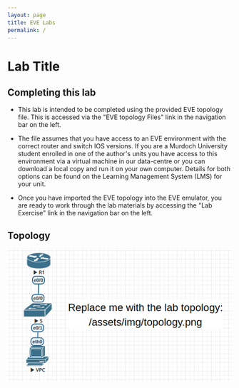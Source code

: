 ```yaml
---
layout: page
title: EVE Labs
permalink: /
---
```

# Lab Title

## Completing this lab
- This lab is intended to be completed using the provided EVE topology file.  This is accessed via the "EVE topology Files" link in the navigation bar on the left.

- The file assumes that you have access to an EVE environment with the correct router and switch IOS versions.  If you are a Murdoch University student enrolled in one of the author's units you have access to this environment via a virtual machine in our data-centre or you can download a local copy and run it on your own computer.  Details for both options can be found on the Learning Management System (LMS) for your unit.

- Once you have imported the EVE topology into the EVE emulator, you are ready to work through the lab materials by accessing the "Lab Exercise" link in the navigation bar on the left.

## Topology

![assets/img/topology.png](assets/img/topology.png)
